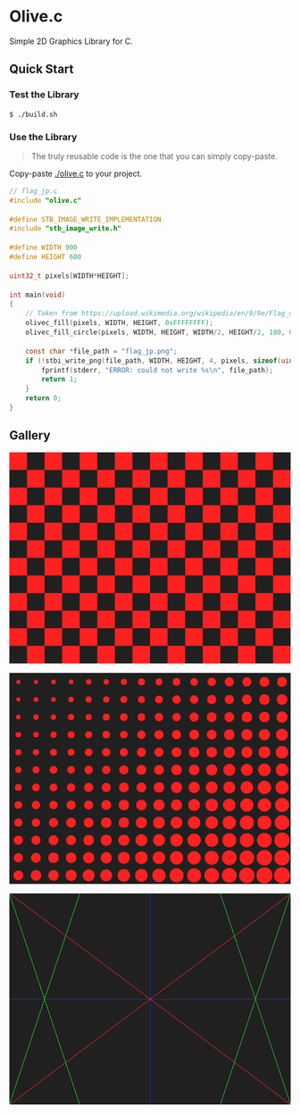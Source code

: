 # Olive.c

Simple 2D Graphics Library for C.

## Quick Start

### Test the Library

```console
$ ./build.sh
```

### Use the Library

> The truly reusable code is the one that you can simply copy-paste.

Copy-paste [./olive.c](./olive.c) to your project.

```c
// flag_jp.c
#include "olive.c"

#define STB_IMAGE_WRITE_IMPLEMENTATION
#include "stb_image_write.h"

#define WIDTH 900
#define HEIGHT 600

uint32_t pixels[WIDTH*HEIGHT];

int main(void)
{
    // Taken from https://upload.wikimedia.org/wikipedia/en/9/9e/Flag_of_Japan.svg
    olivec_fill(pixels, WIDTH, HEIGHT, 0xFFFFFFFF);
    olivec_fill_circle(pixels, WIDTH, HEIGHT, WIDTH/2, HEIGHT/2, 180, 0xFF2D00BC);

    const char *file_path = "flag_jp.png";
    if (!stbi_write_png(file_path, WIDTH, HEIGHT, 4, pixels, sizeof(uint32_t)*WIDTH)) {
        fprintf(stderr, "ERROR: could not write %s\n", file_path);
        return 1;
    }
    return 0;
}
```

## Gallery

![checker](./imgs/checker.png)

![circle](./imgs/circle.png)

![lines](./imgs/lines.png)
